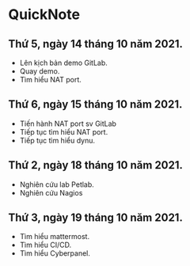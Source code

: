 # QuickNote

## Thứ 5, ngày 14 tháng 10 năm 2021.
- Lên kịch bản demo GitLab.
- Quay demo.
- Tìm hiểu NAT port.

## Thứ 6, ngày 15 tháng 10 năm 2021.
- Tiến hành NAT port sv GitLab
- Tiếp tục tìm hiểu NAT port.
- Tiếp tục tìm hiểu dynu.

## Thứ 2, ngày 18 tháng 10 năm 2021.
- Nghiên cứu lab Petlab.
- Nghiên cứu Nagios

## Thứ 3, ngày 19 tháng 10 năm 2021.
- Tìm hiểu mattermost.
- Tìm hiểu CI/CD.
- Tìm hiểu Cyberpanel.
